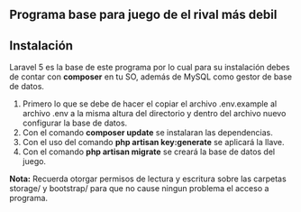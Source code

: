 ## Programa base para juego de el rival más debil

## Instalación

Laravel 5 es la base de este programa por lo cual para su instalación debes de contar con **composer** en tu SO, además de MySQL como gestor de base de datos.

1. Primero lo que se debe de hacer el copiar el archivo .env.example al archivo .env a la misma altura del directorio y dentro del archivo nuevo configurar la base de datos.
2. Con el comando **composer update** se instalaran las dependencias.
3. Con el uso del comando **php artisan key:generate** se aplicará la llave.
4. Con el comando **php artisan migrate** se creará la base de datos del juego.

**Nota:** Recuerda otorgar permisos de lectura y escritura sobre las carpetas storage/ y bootstrap/ para que no cause ningun problema el acceso a programa.